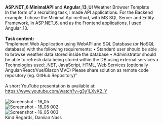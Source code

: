 <b>ASP.NET_6 MinimalAPI</b> and <b>Angular_13_UI</b> Weather Browser Template
<br>
In the form of a recruiting task, I made API applications. For the Backend example, I chose the Minimal Api method, with MS SQL Server and Entity Framework, in ASP.NET_6, and as the Frontend applications, I used Angular_13.
<br><br>
<b>Task content:</b><br>
"Implement Web Application using WebAPI and SQL Database (or NoSQL database) with the following
requirements:
• Standard user should be able to browse weather data stored inside the database
• Administrator should be able to refresh data being stored within the DB using external services
• Technologies used: .NET, JavaScript, HTML, Web Services (optionally
Angular/React/Vue/Blazor/MVC)
Please share solution as remote code repository (eg. GitHub Repository)"
<br>
<br>
A short YouTube presentation is available at: https://www.youtube.com/watch?v=g3y1LXvK2_Y
<br>
<br>
![Screenshot - 16_05](https://user-images.githubusercontent.com/55595642/168664608-96805421-aa42-4c2b-98b6-0d1efce47644.png)
<br>
![Screenshot - 16_05 002](https://user-images.githubusercontent.com/55595642/168666050-864ff0e5-25db-4052-a59d-c3faa9c205e6.png)
<br>
![Screenshot - 16_05 003](https://user-images.githubusercontent.com/55595642/168666114-e650e7cd-1260-4aac-8a23-7d43464d8be2.png)
<br>
Kind Regards,
Damian Nass

